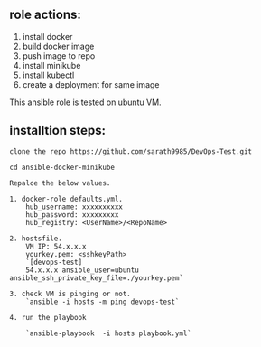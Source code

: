 ## role actions:

1. install docker
2. build docker image
3. push image to repo
3. install minikube
4. install kubectl
5. create a deployment for same image

This ansible role is tested on ubuntu VM.


## installtion steps:

   `clone the repo https://github.com/sarath9985/DevOps-Test.git`

   `cd ansible-docker-minikube`

    Repalce the below values.

    1. docker-role defaults.yml.
        hub_username: xxxxxxxxxx
        hub_password: xxxxxxxxx
        hub_registry: <UserName>/<RepoName>

    2. hostsfile.
        VM IP: 54.x.x.x
        yourkey.pem: <sshkeyPath>
        `[devops-test]
        54.x.x.x ansible_user=ubuntu ansible_ssh_private_key_file=./yourkey.pem`

    3. check VM is pinging or not.
        `ansible -i hosts -m ping devops-test`     
        
    4. run the playbook

        `ansible-playbook  -i hosts playbook.yml`
